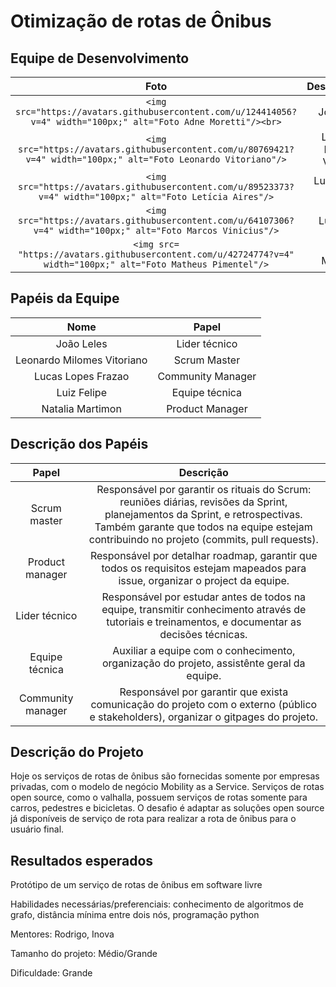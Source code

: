 # Otimização de rotas de Ônibus

## Equipe de Desenvolvimento

|                                                        Foto                                                        |       Desenvolvedor       |      Github      |
| :----------------------------------------------------------------------------------------------------------------: | :------------------------: | :--------------: |
| `<img src="https://avatars.githubusercontent.com/u/124414056?v=4" width="100px;" alt="Foto Adne Moretti"/><br>` |        João Leles        |   Jrxpinheiro   |
| `<img src="https://avatars.githubusercontent.com/u/80769421?v=4" width="100px;" alt="Foto Leonardo Vitoriano"/>` | Leonardo Milomes Vitoriano |  leonardomilv3  |
|   `<img src="https://avatars.githubusercontent.com/u/89523373?v=4" width="100px;" alt="Foto Letícia Aires"/>`   |     Lucas Lopes Frazao     | LucasLopesFrazao |
|  `<img src="https://avatars.githubusercontent.com/u/64107306?v=4" width="100px;" alt="Foto Marcos Vinicius"/>`  |        Luiz Felipe        |     luizros     |
| `<img src= "https://avatars.githubusercontent.com/u/42724774?v=4"  width="100px;" alt="Foto Matheus Pimentel"/>` |      Natalia Martimon      | nataliamartimon |

## Papéis da Equipe

|            Nome            |       Papel       |
| :------------------------: | :---------------: |
|        João Leles        |  Lider técnico  |
| Leonardo Milomes Vitoriano |   Scrum Master   |
|     Lucas Lopes Frazao     | Community Manager |
|        Luiz Felipe        |  Equipe técnica  |
|      Natalia Martimon      |  Product Manager  |

## Descrição dos Papéis

|       Papel       |                                                                                                           Descrição                                                                                                           |
| :---------------: | :------------------------------------------------------------------------------------------------------------------------------------------------------------------------------------------------------------------------------: |
|   Scrum master   | Responsável por garantir os rituais do Scrum: reuniões diárias, revisões da Sprint, planejamentos da Sprint, e retrospectivas. Também garante que todos na equipe estejam contribuindo no projeto (commits, pull requests). |
|  Product manager  |                                                 Responsável por detalhar roadmap, garantir que todos os requisitos estejam mapeados para issue, organizar o project da equipe.                                                 |
|  Lider técnico  |                                      Responsável por estudar antes de todos na equipe, transmitir conhecimento através de tutoriais e treinamentos, e documentar as decisões técnicas.                                      |
|  Equipe técnica  |                                                                   Auxiliar a equipe com o conhecimento, organização do projeto, assistênte geral da equipe.                                                                   |
| Community manager |                                             Responsável por garantir que exista comunicação do projeto com o externo (público e stakeholders), organizar o gitpages do projeto.                                             |

## Descrição do Projeto

Hoje os serviços de rotas de ônibus são fornecidas somente por empresas privadas, com o modelo de negócio Mobility as a Service. Serviços de rotas open source, como o valhalla, possuem serviços de rotas somente para carros, pedestres e bicicletas. O desafio é adaptar as soluções open source já disponíveis de serviço de rota para realizar a rota de ônibus para o usuário final.

## Resultados esperados

Protótipo de um serviço de rotas de ônibus em software livre

Habilidades necessárias/preferenciais: conhecimento de algoritmos de grafo, distância mínima entre dois nós, programação python

Mentores: Rodrigo, Inova

Tamanho do projeto: Médio/Grande

Dificuldade: Grande
